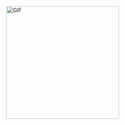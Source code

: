 <img src="https://media.giphy.com/media/CuuSHzuc0O166MRfjt/giphy.gif" alt="GIF" width="300" height="300">

<!--
**arunmathaisk/arunmathaisk** is a ✨ _special_ ✨ repository because its `README.md` (this file) appears on your GitHub profile.

Here are some ideas to get you started:

- 🔭 I’m currently working on ...
- 🌱 I’m currently learning ...
- 👯 I’m looking to collaborate on ...
- 🤔 I’m looking for help with ...
- 💬 Ask me about ...
- 📫 How to reach me: ...
- 😄 Pronouns: ...
- ⚡ Fun fact: ...
-->
